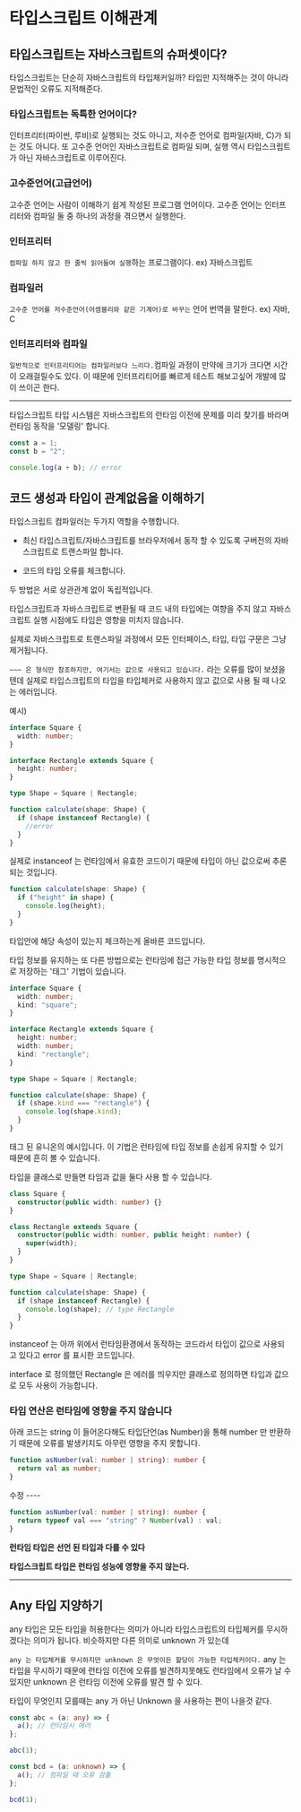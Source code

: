 # 타입스크립트 이해관계

## **타입스크립트는 자바스크립트의 슈퍼셋이다?**

타입스크립트는 단순히 자바스크립트의 타입체커일까? 타입만 지적해주는 것이 아니라 문법적인 오류도 지적해준다.

### **타입스크립트는 독특한 언어이다?**

인터프리터(파이썬, 루비)로 실행되는 것도 아니고, 저수준 언어로 컴파일(자바, C)가 되는 것도 아니다. 또 고수준 언어인 자바스크립트로 컴파일 되며, 실행 역시 타입스크립트가 아닌 자바스크립트로 이루어진다.

### **고수준언어(고급언어)**

고수준 언어는 사람이 이해하기 쉽게 작성된 프로그램 언어이다.
고수준 언어는 인터프리터와 컴파일 둘 중 하나의 과정을 겪으면서 실행한다.

### **인터프리터**

`컴파일 하지 않고 한 줄씩 읽어들여 실행`하는 프로그램이다. ex) 자바스크립트

### **컴파일러**

`고수준 언어를 저수준언어(어셈블리와 같은 기계어)로 바꾸는` 언어 번역을 말한다. ex) 자바, C

### **인터프리터와 컴파일**

`일반적으로 인터프리티어는 컴파일러보다 느리다.`컴파일 과정이 만약에 크기가 크다면 시간이 오래걸릴수도 있다. 이 때문에 인터프리티어를 빠르게 테스트 해보고싶어 개발에 많이 쓰이곤 한다.

---

타입스크립트 타입 시스템은 자바스크립트의 런타임 이전에 문제를 미리 찾기를 바라며 런타임 동작을 '모델링' 합니다.

```typescript
const a = 1;
const b = "2";

console.log(a + b); // error
```

## **코드 생성과 타입이 관계없음을 이해하기**

타입스크립트 컴파일러는 두가지 역할을 수행합니다.

- 최신 타입스크립트/자바스크립트를 브라우저에서 동작 할 수 있도록 구버전의 자바스크립트로 트랜스파일 합니다.

- 코드의 타입 오류를 체크합니다.

두 방법은 서로 상관관계 없이 독립적입니다.

타입스크립트과 자바스크립트로 변환될 때 코드 내의 타입에는 여향을 주지 않고 자바스크립트 실행 시점에도 타입은 영향을 미치지 않습니다.

실제로 자바스크립트로 트랜스파일 과정에서 모든 인터페이스, 타입, 타입 구문은 그냥 제거됩니다.

`~~~ 은 형식만 참조하지만, 여기서는 값으로 사용되고 있습니다.` 라는 오류를 많이 보셨을텐데 실제로 타입스크립트의 타입을 타입체커로 사용하지 않고 값으로 사용 될 때 나오는 에러입니다.

예시)

```typescript
interface Square {
  width: number;
}

interface Rectangle extends Square {
  height: number;
}

type Shape = Square | Rectangle;

function calculate(shape: Shape) {
  if (shape instanceof Rectangle) {
    //error
  }
}
```

실제로 instanceof 는 런타임에서 유효한 코드이기 때문에 타입이 아닌 값으로써 추론되는 것입니다.

```typescript
function calculate(shape: Shape) {
  if ("height" in shape) {
    console.log(height);
  }
}
```

타입안에 해당 속성이 있는지 체크하는게 올바른 코드입니다.

타입 정보를 유지하는 또 다른 방법으로는 런타임에 접근 가능한 타입 정보를 명시적으로 저장하는 '태그' 기법이 있습니다.

```typescript
interface Square {
  width: number;
  kind: "square";
}

interface Rectangle extends Square {
  height: number;
  width: number;
  kind: "rectangle";
}

type Shape = Square | Rectangle;

function calculate(shape: Shape) {
  if (shape.kind === "rectangle") {
    console.log(shape.kind);
  }
}
```

태그 된 유니온의 예시입니다. 이 기법은 런타임에 타입 정보를 손쉽게 유지할 수 있기 때문에 흔히 볼 수 있습니다.

타입을 클래스로 만들면 타임과 값을 둘다 사용 할 수 있습니다.

```typescript
class Square {
  constructor(public width: number) {}
}

class Rectangle extends Square {
  constructor(public width: number, public height: number) {
    super(width);
  }
}

type Shape = Square | Rectangle;

function calculate(shape: Shape) {
  if (shape instanceof Rectangle) {
    console.log(shape); // type Rectangle
  }
}
```

instanceof 는 아까 위에서 런타임환경에서 동작하는 코드라서 타입이 값으로 사용되고 있다고 error 를 표시한 코드입니다.

interface 로 정의했던 Rectangle 은 에러를 띄우지만 클래스로 정의하면 타입과 값으로 모두 사용이 가능합니다.

### **타입 연산은 런타임에 영향을 주지 않습니다**

아래 코드는 string 이 들어온다해도 타입단언(as Number)을 통해 number 만 반환하기 때문에 오류를 발생키지도 아무런 영향을 주지 못합니다.

```typescript
function asNumber(val: number | string): number {
  return val as number;
}
```

수정 ----

```typescript
function asNumber(val: number | string): number {
  return typeof val === "string" ? Number(val) : val;
}
```

**런타임 타입은 선언 된 타입과 다를 수 있다**

**타입스크립트 타입은 런타임 성능에 영향을 주지 않는다.**

---

## **Any 타입 지양하기**

any 타입은 모든 타입을 허용한다는 의미가 아니라 타입스크립트의 타입체커를 무시하겠다는 의미가 됩니다. 비슷하지만 다른 의미로 unknown 가 있는데

`any 는 타입체커를 무시하지만 unknown 은 무엇이든 할당이 가능한 타입체커이다.`
any 는 타입을 무시하기 때문에 런타임 이전에 오류를 발견하지못해도 런타임에서 오류가 날 수 있지만 unknown 은 런타임 이전에 오류를 발견 할 수 있다.

타입이 무엇인지 모를때는 any 가 아닌 Unknown 을 사용하는 편이 나을것 같다.

```typescript
const abc = (a: any) => {
  a(); // 런타임시 에러
};

abc(1);

const bcd = (a: unknown) => {
  a(); // 컴파일 때 오류 검출
};

bcd(1);
```
